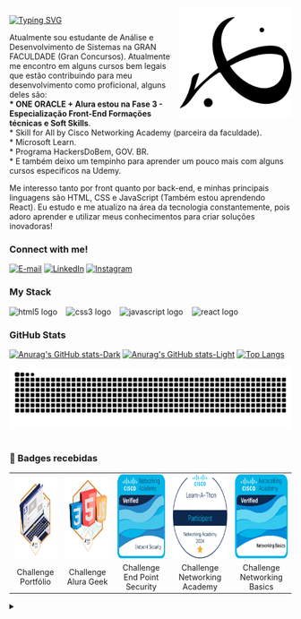 <img align="right" alt="" height="200px" src="./Vbdol.png">

[![Typing SVG](https://readme-typing-svg.demolab.com?font=Fira+Code&weight=600&size=25&pause=1000&color=45B1E8&random=false&width=435&height=40&lines=Ol%C3%A1%2C+eu+sou+o+Victor+B+O+Leme!+%F0%9F%91%BE%F0%9F%93%9A%F0%9F%92%99)](https://git.io/typing-svg)



<p align="left">Atualmente sou estudante de Análise e Desenvolvimento de Sistemas na GRAN FACULDADE (Gran Concursos). Atualmente me encontro em alguns cursos bem legais que estão contribuindo para meu desenvolvimento como proficional, alguns deles são: <br><strong>* ONE ORACLE + Alura estou na Fase 3 - Especialização Front-End
Formações técnicas e Soft Skills</strong>.<br></strong>* Skill for All by Cisco Networking Academy (parceira da faculdade)</strong>.<br> </strong>* Microsoft Learn. </strong><br> </strong>* Programa HackersDoBem, GOV. BR.</strong> <br>* E também deixo um tempinho para aprender um pouco mais com alguns cursos especificos na Udemy.

Me interesso tanto por front quanto por back-end, e minhas principais linguagens são HTML, CSS e JavaScript (Também estou aprendendo React). 
Eu estudo e me atualizo na área da tecnologia constantemente, pois adoro aprender e utilizar meus conhecimentos para criar soluções inovadoras!


<h3 align="left">Connect with me!</h3>

[![E-mail](https://img.shields.io/badge/-Email-000?style=for-the-badge&logo=microsoft-outlook&logoColor=45B1E8&color:FFF)](vbdol.dev@gmail.com)
[![LinkedIn](https://img.shields.io/badge/-LinkedIn-000?style=for-the-badge&logo=linkedin&logoColor=45B1E8&color:FFF)](https://www.linkedin.com/in/victor-b-o-leme-dev/)
[![Instagram](https://img.shields.io/badge/-Instagram-000?style=for-the-badge&logo=instagram&logoColor=45B1E8&color:FFF)](https://www.instagram.com/vbdol.dev/)

<h3 align="left">My Stack</h3>

<div align="left">
  <img src="https://cdn.jsdelivr.net/gh/devicons/devicon/icons/html5/html5-original.svg" height="25" alt="html5 logo"  />
  <img width="8" />
  <img src="https://cdn.jsdelivr.net/gh/devicons/devicon/icons/css3/css3-original.svg" height="25" alt="css3 logo"  />
  <img width="8" />
  <img src="https://cdn.jsdelivr.net/gh/devicons/devicon/icons/javascript/javascript-plain.svg" height="25" alt="javascript logo"  />
  <img width="8" />
  <img src="https://cdn.jsdelivr.net/gh/devicons/devicon/icons/react/react-original.svg" height="25" alt="react logo"  />
  <img width="8" />
</div>


<h3>GitHub Stats</h3>

[![Anurag's GitHub stats-Dark](https://github-readme-stats.vercel.app/api?username=VBDOL&show_icons=true&theme=transparent#gh-dark-mode-only)](https://github.com/VBDOL/github-readme-stats#gh-dark-mode-only)
[![Anurag's GitHub stats-Light](https://github-readme-stats.vercel.app/api?username=VBDOL&show_icons=true&theme=default#gh-light-mode-only)](https://github.com/VBDOL/github-readme-stats#gh-light-mode-only)
[![Top Langs](https://github-readme-stats.vercel.app/api/top-langs/?username=VBDOL&layout=donut&title_color=FF0000&bg_color=transparent)](https://github.com/VBDOL/github-readme-stats)
<br>
<!---
VBDOL/VBDOL is a ✨ special ✨ repository because its `README.md` (this file) appears on your GitHub profile.
You can click the Preview link to take a look at your changes.
--->
<picture>
  <source media="(prefers-color-scheme: dark)" srcset="https://raw.githubusercontent.com/VBDOL/VBDOL/output/github-contribution-grid-snake-dark.svg">
  <source media="(prefers-color-scheme: light)" srcset="https://raw.githubusercontent.com/VBDOL/VBDOL/output/github-contribution-grid-snake.svg">
  <img alt="github contribution grid snake animation" src="https://raw.githubusercontent.com/VBDOL/VBDOL/output/github-contribution-grid-snake.svg">
</picture>
<br><br>


### 🏅 Badges recebidas

<table style="text-align: center;">
  <tr>
    <td>
      <img height="150px" src="./Badge-Portfólio.png">
    </td>
    <td>
      <img height="150px" src="./Badge-AluraGeek.png">
    </td>
    <td>
      <img height="150px" src="./endpoint-security.png">
    </td>
    <td>
      <img height="150px" src="./networking-academy-learn-a-thon-2024.png">
    </td>
    <td>
      <img height="150px" src="./networking-basics.png">
    </td>
  </tr>
  <tr>
    <td>Challenge Portfólio</td>
    <td>Challenge Alura Geek</td>
    <td>Challenge End Point Security</td>
    <td>Challenge Networking Academy </td>
     <td>Challenge Networking Basics</td>
  </tr>
</table>


<details align="left">
  <summary></summary> 
 
  - Badges by <a href="https://shields.io/">shields.io</a>.
  - GitHub Stats by <a href="https://github.com/VBDOL/github-readme-stats">VBDOL</a>.
  - Developer vector created by @andi_aqua_ on <a href="https://picrew.me/en/">picrew</a>.
 
  <div align="right">Made with 💜 by <a href="https://github.com/VBDOL">VBDOL</a>.</div>

</details>
